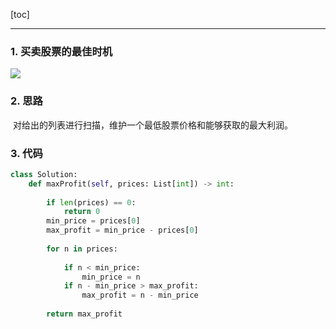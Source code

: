 [toc]

---

### 1. 买卖股票的最佳时机

![](https://i.loli.net/2019/11/21/FlWUiyMXg5GIapj.jpg)

### 2. 思路

​		对给出的列表进行扫描，维护一个最低股票价格和能够获取的最大利润。

### 3. 代码

```python
class Solution:
    def maxProfit(self, prices: List[int]) -> int:
        
        if len(prices) == 0:
            return 0
        min_price = prices[0]
        max_profit = min_price - prices[0]
        
        for n in prices:
            
            if n < min_price:
                min_price = n
            if n - min_price > max_profit:
                max_profit = n - min_price
            
        return max_profit
```



